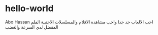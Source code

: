 # hello-world
Abo Hassan
احب الالعاب جد جدا واحب مشاهدة الافلام والمسلسلات الاجنبية الفلم المفضل لدي السرعة والغضب 
